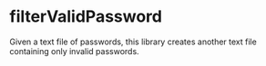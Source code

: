 # filterValidPassword
Given a text file of passwords, this library creates another text file containing only invalid passwords.
